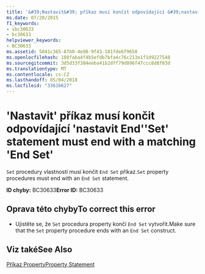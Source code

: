 ```yaml
---
title: '&#39;Nastavit&#39; příkaz musí končit odpovídající &#39;nastavit End&#39;'
ms.date: 07/20/2015
f1_keywords:
- vbc30633
- bc30633
helpviewer_keywords:
- BC30633
ms.assetid: 5041c365-87b0-4e98-9f43-181fde6f9650
ms.openlocfilehash: 108faba4f4b5efdb7bfa4c76c213e1f1d9227548
ms.sourcegitcommit: 3d5d33f384eeba41b2dff79d096f47ccc8d8f03d
ms.translationtype: MT
ms.contentlocale: cs-CZ
ms.lasthandoff: 05/04/2018
ms.locfileid: "33616627"
---
```

# <a name="39set39-statement-must-end-with-a-matching-39end-set39"></a><span data-ttu-id="86c6c-102">&#39;Nastavit&#39; příkaz musí končit odpovídající &#39;nastavit End&#39;</span><span class="sxs-lookup"><span data-stu-id="86c6c-102">&#39;Set&#39; statement must end with a matching &#39;End Set&#39;</span></span>
<span data-ttu-id="86c6c-103">`Set` procedury vlastností musí končit `End Set` příkaz.</span><span class="sxs-lookup"><span data-stu-id="86c6c-103">`Set` property procedures must end with an `End Set` statement.</span></span>  
  
 <span data-ttu-id="86c6c-104">**ID chyby:** BC30633</span><span class="sxs-lookup"><span data-stu-id="86c6c-104">**Error ID:** BC30633</span></span>  
  
## <a name="to-correct-this-error"></a><span data-ttu-id="86c6c-105">Oprava této chyby</span><span class="sxs-lookup"><span data-stu-id="86c6c-105">To correct this error</span></span>  
  
-   <span data-ttu-id="86c6c-106">Ujistěte se, že `Set` procedura property končí `End Set` vytvořit.</span><span class="sxs-lookup"><span data-stu-id="86c6c-106">Make sure that the `Set` property procedure ends with an `End Set` construct.</span></span>  
  
## <a name="see-also"></a><span data-ttu-id="86c6c-107">Viz také</span><span class="sxs-lookup"><span data-stu-id="86c6c-107">See Also</span></span>  
 [<span data-ttu-id="86c6c-108">Příkaz Property</span><span class="sxs-lookup"><span data-stu-id="86c6c-108">Property Statement</span></span>](../../visual-basic/language-reference/statements/property-statement.md)  

